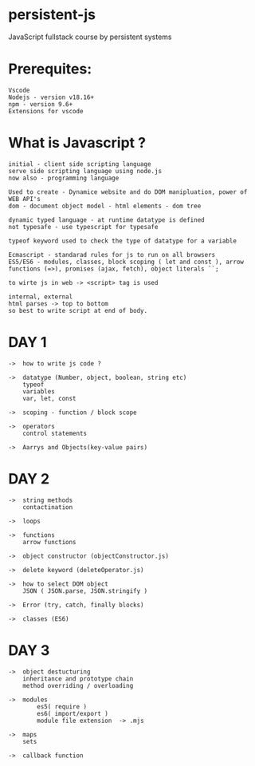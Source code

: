 # persistent-js

JavaScript fullstack course by persistent systems

# Prerequites:

    Vscode
    Nodejs - version v18.16+
    npm - version 9.6+
    Extensions for vscode

# What is Javascript ?

    initial - client side scripting language
    serve side scripting language using node.js
    now also - programming language

    Used to create - Dynamice website and do DOM manipluation, power of WEB API's
    dom - document object model - html elements - dom tree

    dynamic typed language - at runtime datatype is defined
    not typesafe - use typescript for typesafe

    typeof keyword used to check the type of datatype for a variable

    Ecmascript - standarad rules for js to run on all browsers
    ES5/ES6 - modules, classes, block scoping ( let and const ), arrow functions (=>), promises (ajax, fetch), object literals ``;

    to wirte js in web -> <script> tag is used

    internal, external
    html parses -> top to bottom
    so best to write script at end of body.

# DAY 1

    ->  how to write js code ?

    ->  datatype (Number, object, boolean, string etc)
        typeof
        variables
        var, let, const

    ->  scoping - function / block scope

    ->  operators
        control statements

    ->  Aarrys and Objects(key-value pairs)

# DAY 2

    ->  string methods
        contactination

    ->  loops

    ->  functions
        arrow functions

    ->  object constructor (objectConstructor.js)

    ->  delete keyword (deleteOperator.js)

    ->  how to select DOM object
        JSON ( JSON.parse, JSON.stringify )

    ->  Error (try, catch, finally blocks)

    ->  classes (ES6)

# DAY 3

    ->  object destucturing
        inheritance and prototype chain
        method overriding / overloading

    ->  modules
            es5( require )
            es6( import/export )
            module file extension  -> .mjs

    ->  maps
        sets

    ->  callback function

